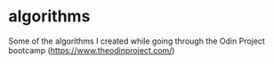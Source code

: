 # algorithms

Some of the algorithms I created while going through the Odin Project bootcamp (https://www.theodinproject.com/)
